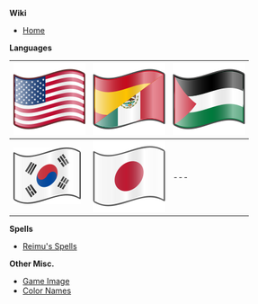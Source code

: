**Wiki**

* [Home](https://github.com/IkuTronHD/Touhou-Kagehakuchuumu---Shadow-Daydream/wiki/Home‐ar‐ARB)

**Languages**

| [![en-US](https://github.com/IkuTronHD/Touhou-Kagehakuchuumu---Shadow-Daydream/blob/main/img/Select/Flag_en.svg)](https://github.com/IkuTronHD/Touhou-Kagehakuchuumu---Shadow-Daydream/wiki/Home) | [![es-ES](https://github.com/IkuTronHD/Touhou-Kagehakuchuumu---Shadow-Daydream/blob/main/img/Select/Flag_es.svg)](https://github.com/IkuTronHD/Touhou-Kagehakuchuumu---Shadow-Daydream/wiki/Home‐es‐ES) | [![ar-ARB](https://github.com/IkuTronHD/Touhou-Kagehakuchuumu---Shadow-Daydream/blob/main/img/Select/Flag_ar.svg)](https://github.com/IkuTronHD/Touhou-Kagehakuchuumu---Shadow-Daydream/wiki/Home‐ar‐ARB) |
| --- | --- | --- |
| [![ko-KR](https://github.com/IkuTronHD/Touhou-Kagehakuchuumu---Shadow-Daydream/blob/main/img/Select/Flag_ko.svg)](https://github.com/IkuTronHD/Touhou-Kagehakuchuumu---Shadow-Daydream/wiki/Home‐ko‐KR) | [![ja-JP](https://github.com/IkuTronHD/Touhou-Kagehakuchuumu---Shadow-Daydream/blob/main/img/Select/Flag_jp.svg)](https://github.com/IkuTronHD/Touhou-Kagehakuchuumu---Shadow-Daydream/wiki/Home‐ja‐JP) | --- |

**Spells**
* [Reimu's Spells](https://github.com/IkuTronHD/Touhou-Kagehakuchuumu---Shadow-Daydream/wiki/Reimu-Spells‐ar‐ARB)

**Other Misc.**
* [Game Image](https://github.com/IkuTronHD/Touhou-Kagehakuchuumu---Shadow-Daydream/wiki/Image-Translate‐ar‐ARB)
* [Color Names](https://github.com/IkuTronHD/Touhou-Kagehakuchuumu---Shadow-Daydream/wiki/Color-Names‐ar‐ARB)

